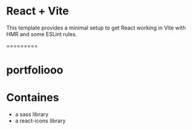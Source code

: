 
# React + Vite

This template provides a minimal setup to get React working in Vite with HMR and some ESLint rules.

=========
# portfoliooo
 
# Containes
- a sass library
- a react-icons library